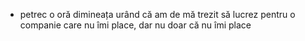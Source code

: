 - petrec o oră dimineața urând că am de mă trezit să lucrez pentru o companie care nu îmi place, dar nu doar că nu îmi place  
